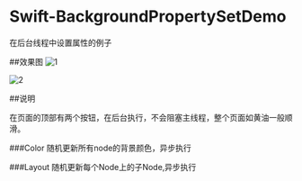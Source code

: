 # Swift-BackgroundPropertySetDemo
在后台线程中设置属性的例子


##效果图
![1](http://7xsn4e.com2.z0.glb.clouddn.com/IMG_0310.jpg)



![2](http://7xsn4e.com2.z0.glb.clouddn.com/IMG_0311.jpg)


##说明

在页面的顶部有两个按钮，在后台执行，不会阻塞主线程，整个页面如黄油一般顺滑。


###Color
随机更新所有node的背景颜色，异步执行

###Layout
随机更新每个Node上的子Node,异步执行

